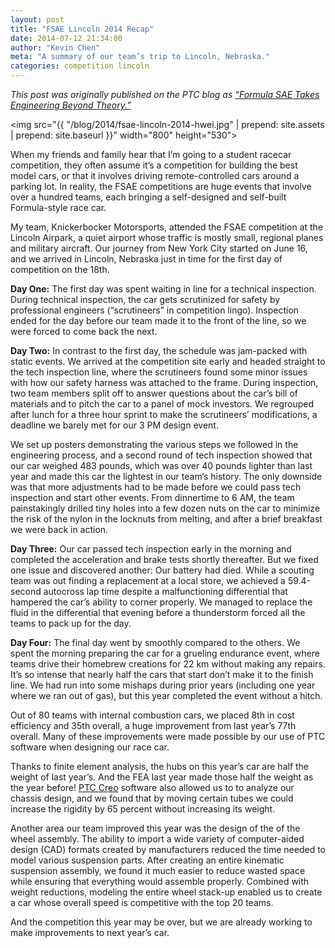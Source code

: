 ```yaml
---
layout: post
title: "FSAE Lincoln 2014 Recap"
date: 2014-07-12 21:34:00
author: "Kevin Chen"
meta: "A summary of our team’s trip to Lincoln, Nebraska."
categories: competition lincoln
---
```


_This post was originally published on the PTC blog as [“Formula SAE Takes Engineering Beyond Theory.”](http://blogs.ptc.com/2014/07/04/formula-sae-takes-engineering-beyond-theory/)_

<img src="{{ "/blog/2014/fsae-lincoln-2014-hwei.jpg" | prepend: site.assets | prepend: site.baseurl }}" width="800" height="530">

When my friends and family hear that I’m going to a student racecar competition, they often assume it’s a competition for building the best model cars, or that it involves driving remote-controlled cars around a parking lot. In reality, the FSAE competitions are huge events that involve over a hundred teams, each bringing a self-designed and self-built Formula-style race car.

My team, Knickerbocker Motorsports, attended the FSAE competition at the Lincoln Airpark, a quiet airport whose traffic is mostly small, regional planes and military aircraft. Our journey from New York City started on June 16, and we arrived in Lincoln, Nebraska just in time for the first day of competition on the 18th.

**Day One:** The first day was spent waiting in line for a technical inspection. During technical inspection, the car gets scrutinized for safety by professional engineers (“scrutineers” in competition lingo). Inspection ended for the day before our team made it to the front of the line, so we were forced to come back the next.

**Day Two:** In contrast to the first day, the schedule was jam-packed with static events. We arrived at the competition site early and headed straight to the tech inspection line, where the scrutineers found some minor issues with how our safety harness was attached to the frame. During inspection, two team members split off to answer questions about the car’s bill of materials and to pitch the car to a panel of mock investors. We regrouped after lunch for a three hour sprint to make the scrutineers’ modifications, a deadline we barely met for our 3 PM design event.

We set up posters demonstrating the various steps we followed in the engineering process, and a second round of tech inspection showed that our car weighed 483 pounds, which was over 40 pounds lighter than last year and made this car the lightest in our team’s history. The only downside was that more adjustments had to be made before we could pass tech inspection and start other events. From dinnertime to 6 AM, the team painstakingly drilled tiny holes into a few dozen nuts on the car to minimize the risk of the nylon in the locknuts from melting, and after a brief breakfast we were back in action.

**Day Three:** Our car passed tech inspection early in the morning and completed the acceleration and brake tests shortly thereafter. But we fixed one issue and discovered another: Our battery had died. While a scouting team was out finding a replacement at a local store, we achieved a 59.4-second autocross lap time despite a malfunctioning differential that hampered the car’s ability to corner properly. We managed to replace the fluid in the differential that evening before a thunderstorm forced all the teams to pack up for the day.

**Day Four:** The final day went by smoothly compared to the others. We spent the morning preparing the car for a grueling endurance event, where teams drive their homebrew creations for 22 km without making any repairs. It’s so intense that nearly half the cars that start don’t make it to the finish line. We had run into some mishaps during prior years (including one year where we ran out of gas), but this year completed the event without a hitch.

Out of 80 teams with internal combustion cars, we placed 8th in cost efficiency and 35th overall, a huge improvement from last year’s 77th overall. Many of these improvements were made possible by our use of PTC software when designing our race car.

Thanks to finite element analysis, the hubs on this year’s car are half the weight of last year’s. And the FEA last year made those half the weight as the year before! [PTC Creo](http://www.ptc.com/product/creo/) software also allowed us to to analyze our chassis design, and we found that by moving certain tubes we could increase the rigidity by 65 percent without increasing its weight.

Another area our team improved this year was the design of the of the wheel assembly. The ability to import a wide variety of computer-aided design (CAD) formats created by manufacturers reduced the time needed to model various suspension parts. After creating an entire kinematic suspension assembly, we found it much easier to reduce wasted space while ensuring that everything would assemble properly. Combined with weight reductions, modeling the entire wheel stack-up enabled us to create a car whose overall speed is competitive with the top 20 teams.

And the competition this year may be over, but we are already working to make improvements to next year’s car.